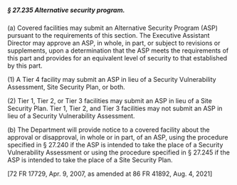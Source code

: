 ##### § 27.235 Alternative security program. #####

(a) Covered facilities may submit an Alternative Security Program (ASP) pursuant to the requirements of this section. The Executive Assistant Director may approve an ASP, in whole, in part, or subject to revisions or supplements, upon a determination that the ASP meets the requirements of this part and provides for an equivalent level of security to that established by this part.

(1) A Tier 4 facility may submit an ASP in lieu of a Security Vulnerability Assessment, Site Security Plan, or both.

(2) Tier 1, Tier 2, or Tier 3 facilities may submit an ASP in lieu of a Site Security Plan. Tier 1, Tier 2, and Tier 3 facilities may not submit an ASP in lieu of a Security Vulnerability Assessment.

(b) The Department will provide notice to a covered facility about the approval or disapproval, in whole or in part, of an ASP, using the procedure specified in § 27.240 if the ASP is intended to take the place of a Security Vulnerability Assessment or using the procedure specified in § 27.245 if the ASP is intended to take the place of a Site Security Plan.

[72 FR 17729, Apr. 9, 2007, as amended at 86 FR 41892, Aug. 4, 2021]